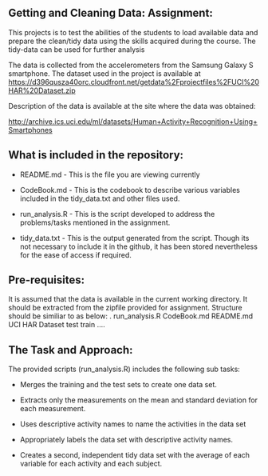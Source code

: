 Getting and Cleaning Data: Assignment: 
----------------------------------------------

This projects is to test the abilities of the students to load available data and prepare the clean/tidy data using the skills acquired during the course. The tidy-data can be used for further analysis 

The data is collected from the accelerometers from the Samsung Galaxy S smartphone. The dataset used in the project is available at https://d396qusza40orc.cloudfront.net/getdata%2Fprojectfiles%2FUCI%20HAR%20Dataset.zip

Description of the data is available at the site where the data was obtained: 

http://archive.ics.uci.edu/ml/datasets/Human+Activity+Recognition+Using+Smartphones 


What is included in the repository:
----------------------------------------------

* README.md - This is the file you are viewing currently

* CodeBook.md - This is the codebook to describe various variables included in the tidy_data.txt and other files used. 

* run_analysis.R - This is the script developed to address the problems/tasks mentioned in the assignment.

* tidy_data.txt - This is the output generated from the script. Though its not necessary to include it in the github, it has been stored nevertheless for the ease of access if required. 



Pre-requisites:
----------------------------------------------
 It is assumed that the data is available in the current working directory. It should be extracted from the zipfile provided for assignment. Structure should be similiar to as below:
   .
   run_analysis.R
   CodeBook.md
   README.md
   UCI HAR Dataset
      test
      train
      ....


The Task and Approach:
----------------------------------------------

The provided scripts (run_analysis.R) includes the following sub tasks: 
* Merges the training and the test sets to create one data set.
  

* Extracts only the measurements on the mean and standard deviation for each measurement. 

* Uses descriptive activity names to name the activities in the data set

* Appropriately labels the data set with descriptive activity names. 

* Creates a second, independent tidy data set with the average of each variable for each activity and each subject. 


